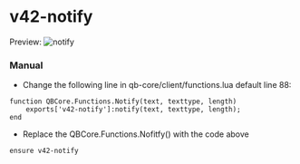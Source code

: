 # v42-notify

Preview:
![notify](https://github.com/v42-Josh/v42-notify/assets/135979159/7c644b78-ce29-4a38-b9aa-de8371a498a7)

### Manual

- Change the following line in qb-core/client/functions.lua default line 88: 

```
function QBCore.Functions.Notify(text, texttype, length)
    exports['v42-notify']:notify(text, texttype, length);
end
```

- Replace the QBCore.Functions.Nofitfy() with the code above

```
ensure v42-notify
```
